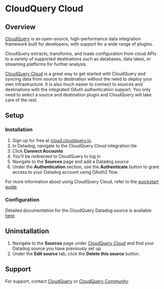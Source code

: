 # CloudQuery Cloud

## Overview

[CloudQuery][1] is an open-source, high-performance data integration framework built for developers, with support for a wide range of plugins.

CloudQuery extracts, transforms, and loads configuration from cloud APIs to a variety of supported destinations such as databases, data lakes, or streaming platforms for further analysis.

[CloudQuery Cloud][2] is a great way to get started with CloudQuery and syncing data from source to destination without the need to deploy your own infrastructure. It is also much easier to connect to sources and destinations with the integrated OAuth authentication support. You only need to select a source and destination plugin and CloudQuery will take care of the rest.

## Setup

### Installation

1. Sign up for free at [cloud.cloudquery.io][2]. 
2. In Datadog, navigate to the CloudQuery Cloud integration tile
3. Click **Connect Accounts**
4. You'll be redirected to CloudQuery to log in
5. Navigate to the **Sources** page and add a Datadog source
6. Under the **Authentication** section, use the **Authenticate** button to grant access to your Datadog account using OAuth2 flow.

For more information about using CloudQuery Cloud, refer to the [quickstart guide][3].

### Configuration

Detailed documentation for the CloudQuery Datadog source is available [here][4].

## Uninstallation

1. Navigate to the **Sources** page under [CloudQuery Cloud][2] and find your Datadog source you have previously set up. 
2. Under the **Edit source** tab, click the **Delete this source** button.

## Support

For support, contact [CloudQuery][1] or [CloudQuery Community][5].

[1]: https://www.cloudquery.io/
[2]: https://cloud.cloudquery.io/
[3]: https://docs.cloudquery.io/docs/quickstart/cloudquery-cloud
[4]: https://hub.cloudquery.io/plugins/source/cloudquery/datadog/latest/docs
[5]: https://community.cloudquery.io/

